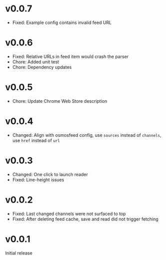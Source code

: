 # v0.0.7

- Fixed: Example config contains invalid feed URL

# v0.0.6

- Fixed: Relative URLs in feed item would crash the parser
- Chore: Added unit test
- Chore: Dependency updates

# v0.0.5

- Chore: Update Chrome Web Store description

# v0.0.4

- Changed: Align with osmosfeed config, use `sources` instead of `channels`, use `href` instead of `url`

# v0.0.3

- Changed: One click to launch reader
- Fixed: Line-height issues

# v0.0.2

- Fixed: Last changed channels were not surfaced to top
- Fixed: After deleting feed cache, save and read did not trigger fetching

# v0.0.1

Initial release
